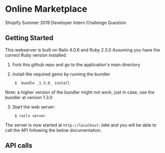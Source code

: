 # Online Marketplace 
Shopify Summer 2019 Developer Intern Challenge Question

## Getting Started
This webserver is built on Rails 4.0.6 and Ruby 2.3.0
Assuming you have the correct Ruby version installed:
1. Fork this github repo and go to the application's main directory
2. Install the required gems by running the bundler

        $  bundle _1.3.0_ install
Note: a higher version of the bundler might not work, just in case, use the bundler at version 1.3.0

3. Start the web server:

        $ rails server

The server is now started at `http://localhost:3000` and you will be able to call the API following the below documentation.

## API calls
